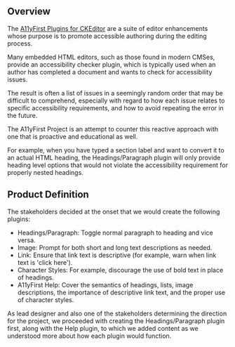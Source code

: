 ## Overview

The [A11yFirst Plugins for CKEditor](https://ckeditor.com/cke4/addons/search/plugins/a11yfirst) are a suite of editor enhancements whose purpose is to promote accessible authoring during the editing process.

Many embedded HTML editors, such as those found in modern CMSes, provide an accessibility checker plugin, which is typically used when an author has completed a document and wants to check for accessibility issues.

The result is often a list of issues in a seemingly random order that may be difficult to comprehend, especially with regard to how each issue relates to specific accessibility requirements, and how to avoid repeating the error in the future.

The A11yFirst Project is an attempt to counter this reactive approach with one that is proactive and  educational as well.

For example, when you have typed a section label and want to convert it to an actual HTML heading, the Headings/Paragraph plugin will only provide heading level options that would not violate the accessibility requirement for properly nested headings.

## Product Definition

The stakeholders decided at the onset that we would create the following plugins:

* Headings/Paragraph: Toggle normal paragraph to heading and vice versa.
* Image: Prompt for both short and long text descriptions as needed.
* Link: Ensure that link text is descriptive (for example, warn when link text is 'click here').
* Character Styles: For example, discourage the use of bold text in place of headings.
* A11yFirst Help: Cover the semantics of headings, lists, image descriptions, the importance of descriptive link text, and the proper use of character styles.

As lead designer and also one of the stakeholders determining the direction for the project, we proceeded with creating the Headings/Paragraph plugin first, along with the Help plugin, to which we added content as we understood more about how each plugin would function.

